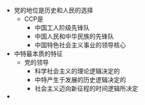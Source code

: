 - 党的地位是历史和人民的选择
	- CCP是
		- 中国工人阶级先锋队
		- 中国人民和中华民族的先锋队
		- 中国特色社会主义事业的领导核心
- 中特最本质的特征
	- 党的领导
		- 科学社会主义的理论逻辑决定的
		- 中特产生于发展的历史逻辑决定的
		- 社会主义迈向新征程的时间逻辑所决定
-